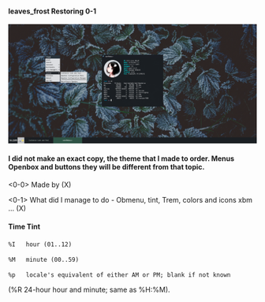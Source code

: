 #### leaves_frost Restoring 0-1
![leaves_frost](https://github.com/appath/MyThemes/blob/master/leaves_frost(Restoring0)/2_15.png)

#### I did not make an exact copy, the theme that I made to order. Menus Openbox and buttons they will be different from that topic.

<0-0> Made by (X)

<0-1> What did I manage to do - Obmenu, tint, Trem, colors and icons xbm ... (X)

#### Time Tint

`%I   hour (01..12)`

`%M   minute (00..59)`

`%p   locale's equivalent of either AM or PM; blank if not known`

(%R   24-hour hour and minute; same as %H:%M).
